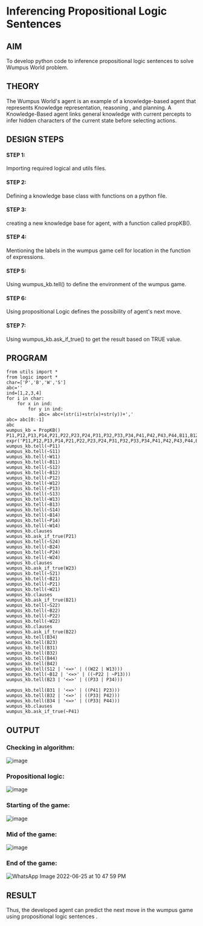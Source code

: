 # Inferencing Propositional Logic Sentences

## AIM

To develop python code to inference propositional logic sentences to solve Wumpus World problem.

## THEORY
The Wumpus World's agent is an example of a knowledge-based agent that represents Knowledge representation, reasoning , and planning. A Knowledge-Based agent links general knowledge with current percepts to infer hidden characters of the current state before selecting actions.

## DESIGN STEPS
#### STEP 1:
Importing required logical and utils files.

#### STEP 2:
Defining a knowledge base class with functions on a python file.

#### STEP 3:
creating a new knowledge base for agent, with a function called propKB().

#### STEP 4:
Mentioning the labels in the wumpus game cell for location in the function of expressions.

#### STEP 5:
Using wumpus_kb.tell() to define the environment of the wumpus game.

#### STEP 6:
Using propositional Logic defines the possibility of agent's next move.

#### STEP 7:
Using wumpus_kb.ask_if_true() to get the result based on TRUE value.

## PROGRAM
```python3
from utils import *
from logic import *
char=['P','B','W','S']
abc=''
ind=[1,2,3,4]
for i in char:
    for x in ind:
        for y in ind:
            abc= abc+(str(i)+str(x)+str(y))+','
abc= abc[0:-1]
abc
wumpus_kb = PropKB()
P11,P12,P13,P14,P21,P22,P23,P24,P31,P32,P33,P34,P41,P42,P43,P44,B11,B12,B13,B14,B21,B22,B23,B24,B31,B32,B33,B34,B41,B42,B43,B44,W11,W12,W13,W14,W21,W22,W23,W24,W31,W32,W33,W34,W41,W42,W43,W44,S11,S12,S13,S14,S21,S22,S23,S24,S31,S32,S33,S34,S41,S42,S43,S44= expr('P11,P12,P13,P14,P21,P22,P23,P24,P31,P32,P33,P34,P41,P42,P43,P44,B11,B12,B13,B14,B21,B22,B23,B24,B31,B32,B33,B34,B41,B42,B43,B44,W11,W12,W13,W14,W21,W22,W23,W24,W31,W32,W33,W34,W41,W42,W43,W44,S11,S12,S13,S14,S21,S22,S23,S24,S31,S32,S33,S34,S41,S42,S43,S44')
wumpus_kb.tell(~P11)
wumpus_kb.tell(~S11)
wumpus_kb.tell(~W11)
wumpus_kb.tell(~B11)
wumpus_kb.tell(~S12)
wumpus_kb.tell(~B12)
wumpus_kb.tell(~P12)
wumpus_kb.tell(~W12)
wumpus_kb.tell(~P13)
wumpus_kb.tell(~S13) 
wumpus_kb.tell(~W13)
wumpus_kb.tell(~B13)
wumpus_kb.tell(~S14)
wumpus_kb.tell(~B14)
wumpus_kb.tell(~P14)
wumpus_kb.tell(~W14)
wumpus_kb.clauses
wumpus_kb.ask_if_true(P21)
wumpus_kb.tell(~S24)
wumpus_kb.tell(~B24)
wumpus_kb.tell(~P24)
wumpus_kb.tell(~W24)
wumpus_kb.clauses
wumpus_kb.ask_if_true(W23)
wumpus_kb.tell(~S21)
wumpus_kb.tell(~B21)
wumpus_kb.tell(~P21)
wumpus_kb.tell(~W21)
wumpus_kb.clauses
wumpus_kb.ask_if_true(B21)
wumpus_kb.tell(~S22)
wumpus_kb.tell(~B22)
wumpus_kb.tell(~P22)
wumpus_kb.tell(~W22)
wumpus_kb.clauses
wumpus_kb.ask_if_true(B22)
wumpus_kb.tell(B34)
wumpus_kb.tell(B23)
wumpus_kb.tell(B31)
wumpus_kb.tell(B32)
wumpus_kb.tell(B44)
wumpus_kb.tell(B42)
wumpus_kb.tell(S12 | '<=>' | ((W22 | W13)))
wumpus_kb.tell(~B12 | '<=>' | ((~P22 | ~P13)))
wumpus_kb.tell(B23 | '<=>' | ((P33 | P34)))

wumpus_kb.tell(B31 | '<=>' | ((P41| P23)))
wumpus_kb.tell(B32 | '<=>' | ((P33| P42)))
wumpus_kb.tell(B34 | '<=>' | ((P33| P44)))
wumpus_kb.clauses
wumpus_kb.ask_if_true(~P41)
```
## OUTPUT
### Checking in algorithm:
![image](https://user-images.githubusercontent.com/75235167/175785632-a8ac021b-21d5-4a88-b36d-edad2f44ef95.png)

### Propositional logic:
![image](https://user-images.githubusercontent.com/75235167/175785572-86520732-5c94-4025-83f6-b143540ddeed.png)


### Starting of the game:
![image](https://user-images.githubusercontent.com/75235167/175783931-784f75e6-06d9-4066-a838-5e7f45f32252.png)

### Mid of the game:
![image](https://user-images.githubusercontent.com/75235167/175783966-57a1631b-06b0-49ee-86dd-102931ed1a61.png)

### End of the game:

![WhatsApp Image 2022-06-25 at 10 47 59 PM](https://user-images.githubusercontent.com/75235167/175784044-79251efd-5e45-45d9-8336-d1975f5423e0.jpeg)

## RESULT
Thus, the developed agent can predict the next move in the wumpus game using propositional logic sentences .
